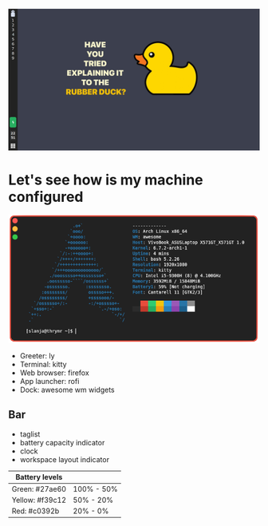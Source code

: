 ![arch linux awesome wm rice](showcase/rice_15092024.png)

# Let's see how is my machine configured
![neofetch showcase](showcase/neofetch.png)


- Greeter: ly
- Terminal: kitty
- Web browser: firefox
- App launcher: rofi
- Dock: awesome wm widgets

## Bar

  - taglist
  - battery capacity indicator
  - clock
  - workspace layout indicator

| Battery levels  |           |
|       ---       |    ---    |
| Green: #27ae60  | 100% - 50%| 
| Yellow: #f39c12 | 50% - 20% |   
| Red: #c0392b    | 20% - 0%  |   
